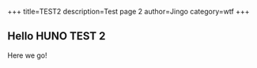 +++
title=TEST2
description=Test page 2
author=Jingo
category=wtf
+++

## Hello HUNO TEST 2

Here we go!
